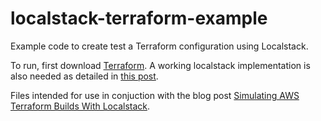 # localstack-terraform-example

Example code to create test a Terraform configuration using Localstack.

To run, first download [Terraform](https://www.terraform.io/downloads.html). A working localstack implementation is also needed as detailed in [this post](https://www.tinfoilcipher.co.uk/2022/02/17/emulating-aws-services-using-localstack).

Files intended for use in conjuction with the blog post [Simulating AWS Terraform Builds With Localstack](https://tinfoilcipher.co.uk/2022/05/14/simulating-aws-terraform-builds-with-localstack).
